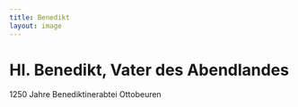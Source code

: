 ```yaml
---
title: Benedikt
layout: image
---
```


# Hl. Benedikt, Vater des Abendlandes
1250 Jahre Benediktinerabtei Ottobeuren
